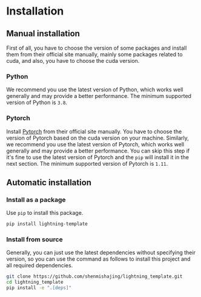 # Installation

## Manual installation

First of all, you have to choose the version of some packages and install them from their official site manually, mainly some packages related to cuda, and also, you have to choose the cuda version.

### Python

We recommend you use the latest version of Python, which works well generally and may provide a better performance. The minimum supported version of Python is `3.8`.

### Pytorch

Install [Pytorch](https://pytorch.org/get-started/locally/) from their official site manually. You have to choose the version of Pytorch based on the cuda version on your machine. Similarly, we recommend you use the latest version of Pytorch, which works well generally and may provide a better performance. You can skip this step if it's fine to use the latest version of Pytorch and the `pip` will install it in the next section. The minimum supported version of Pytorch is `1.11`.

## Automatic installation

### Install as a package

Use `pip` to install this package.

```bash
pip install lightning-template
```

### Install from source

Generally, you can just use the latest dependencies without specifying their version, so you can use the command as follows to install this project and all required dependencies.

```bash
git clone https://github.com/shenmishajing/lightning_template.git
cd lightning_template
pip install -e ".[deps]"
```
